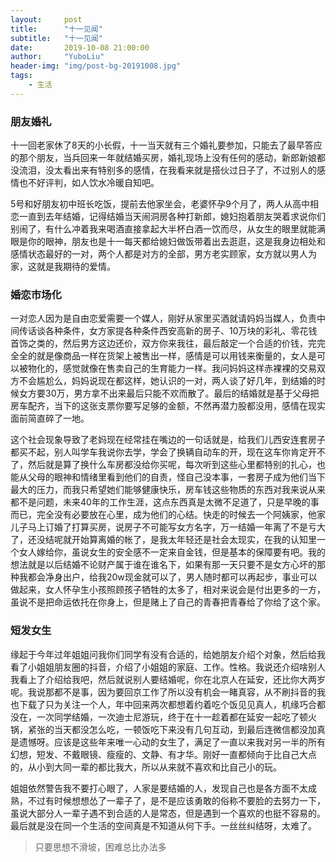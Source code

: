 ```yaml
---
layout:     post
title:      "十一见闻"
subtitle:   "十一见闻"
date:       2019-10-08 21:00:00
author:     "YuboLiu"
header-img: "img/post-bg-20191008.jpg"
tags:
    - 生活
---
```


### 朋友婚礼

十一回老家休了8天的小长假，十一当天就有三个婚礼要参加，只能去了最早答应的那个朋友，当兵回来一年就结婚买房，婚礼现场上没有任何的感动，新郎新娘都没流泪，没太看出来有特别多的感情，在我看来就是搭伙过日子了，不过别人的感情也不好评判，如人饮水冷暖自知吧。

5号和好朋友初中班长吃饭，提前去他家坐会，老婆怀孕9个月了，两人从高中相恋一直到去年结婚，记得结婚当天闹洞房各种打新郎，媳妇抱着朋友哭着求说你们别闹了，有什么冲着我来喝酒直接拿起大半杯白酒一饮而尽，从女生的眼里就能满眼是你的眼神，朋友也是十一每天都给媳妇做饭带着出去逛逛，这是我身边相处和感情状态最好的一对，两个人都是对方的全部，男方老实顾家，女方就以男人为家，这就是我期待的爱情。

### 婚恋市场化

一对恋人因为是自由恋爱需要一个媒人，刚好从家里买酒就请妈妈当媒人，负责中间传话谈各种条件，女方家提各种条件西安高新的房子、10万块的彩礼、零花钱首饰之类的，然后男方这边还价，双方你来我往，最后敲定一个合适的价钱，完完全全的就是像商品一样在货架上被售出一样，感情是可以用钱来衡量的，女人是可以被物化的，感觉就像在售卖自己的生育能力一样。我问妈妈这样赤裸裸的交易双方不会尴尬么，妈妈说现在都这样，她认识的一对，两人谈了好几年，到结婚的时候女方要30万，男方拿不出来最后只能不欢而散了。最后的结婚就是基于父母把房车配齐，当下的这张支票你要写足够的金额，不然再潜力股都没用，感情在现实面前简直碎了一地。

这个社会现象导致了老妈现在经常挂在嘴边的一句话就是，给我们儿西安连套房子都买不起，别人叫学车我说你去学，学会了换辆自动车的开，现在这车你肯定开不了，然后就是算了换什么车房都没给你买呢，每次听到这些心里都特别的扎心，也能从父母的眼神和情绪里看到他们的自责，怪自己没本事，一套房子成为他们当下最大的压力，而我只希望她们能够健康快乐，房车钱这些物质的东西对我来说从来都不是问题，未来40年的工作生涯，这点东西真是太微不足道了，只是早晚的事而已，完全没有必要放在心里，成为他们的心结。快走的时候去一个阿姨家，他家儿子马上订婚了打算买房，说房子不可能写女方名字，万一结婚一年离了不是亏大了，还没结呢就开始算离婚的帐了，是我太年轻还是社会太现实，在我的认知里一个女人嫁给你，虽说女生的安全感不一定来自金钱，但是基本的保障要有吧。我的想法就是以后结婚不论财产属于谁在谁名下，如果有那一天只要不是女方心坏的那种我都会净身出户，给我20w现金就可以了，男人随时都可以再起步，事业可以做起来，女人怀孕生小孩照顾孩子牺牲的太多了，相对来说会是付出更多的一方，虽说不是把命运依托在你身上，但是赌上了自己的青春把青春给了你给了这个家。

### 短发女生

缘起于今年过年姐姐问我你们同学有没有合适的，给她朋友介绍个对象，然后给我看了小姐姐朋友圈的抖音，介绍了小姐姐的家庭、工作。性格。我说还介绍啥别人我看上了介绍给我吧，然后就说别人要结婚呢，你在北京人在延安，还比你大两岁呢。我说那都不是事，因为要回京工作了所以没有机会一睹真容，从不刷抖音的我也下载了只为关注一个人，年中回来两次都想着约着吃个饭见见真人，机缘巧合都没在，一次同学结婚，一次迪士尼游玩，终于在十一趁着都在延安一起吃了顿火锅，紧张的当天都没怎么吃，一顿饭吃下来没有几句互动，到最后连微信都没加真是遗憾呀。应该是这些年来唯一心动的女生了，满足了一直以来我对另一半的所有幻想，短发、不戴眼镜、瘦瘦的、文静、有才华。刚好一直都倾向于比自己大点的，从小到大同一辈的都比我大，所以从来就不喜欢和比自己小的玩。

姐姐依然警告我不要打心眼了，人家是要结婚的人，发现自己也是各方面不太成熟，不过有时候想想怂了一辈子了，是不是应该勇敢的俗称不要脸的去努力一下，虽说大部分人一辈子遇不到合适的人是常态，但是遇到一个喜欢的也挺不容易的。最后就是没在同一个生活的空间真是不知道从何下手。一丝丝纠结呀，太难了。

>只要思想不滑坡，困难总比办法多